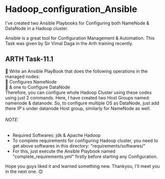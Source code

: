 # Hadoop_configuration_Ansible

I've created two Ansible Playbooks for Configuring both NameNode & DataNode in a Hadoop cluster.

Ansible is a great tool for Configuration Management & Automation. This Task was given by Sir Vimal Daga in the Arth training recently.

## ARTH Task-11.1
🔰 Write an Ansible PlayBook that does the following operations in the managed nodes:\
🔹 Configures NameNode\
🔹 & one to Configure DataNode\
Therefore, you can configure whole Hadoop Cluster using these codes using just 2 commands. Here, I have created two Host Groups named: namenode & datanode. So, to configure multiple OS as DataNode, just add there IP's under datanode Host group, similarly for NameNode as well. 

###### NOTE:
- Required Softwares: jdk & Apache Hadoop
- To complete requirements for configuring Hadoop cluster, you need to get above softwares in this directory: "requirements/softwares/"
- For this, just execute the Ansible Playbook named "complete_requirements.yml" firstly before starting any Configuration.

Hope you guys liked it and learned something new. Thankyou, I'll meet you in the next one. 😊
